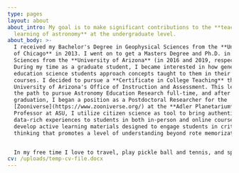 ```yaml
---
type: pages
layout: about
about_intro: My goal is to make significant contributions to the **teaching and
  learning of astronomy** at the undergraduate level.
about_body: >-
  I received my Bachelor's Degree in Geophysical Sciences from the **University
  of Chicago** in 2013. I went on to get a Masters Degree and Ph.D. in Planetary
  Sciences from the **University of Arizona** (in 2016 and 2019, respectively).
  During my time as a graduate student, I became interested in how general
  education science students approach concepts taught to them in their astronomy
  courses. I decided to pursue a **Certificate in College Teaching** through the
  University of Arizona's Office of Instruction and Assessment. This led me on
  the path to pursue Astronomy Education Research full-time, and after
  graduation, I began a position as a Postdoctoral Researcher for the
  [Zooniverse](https://www.zooniverse.org/) at the **Adler Planetarium**. As a
  Professor at ASU, I utilize citizen science as tool to bring authentic
  data-rich experiences to students in both in-person and online courses. I also
  develop active learning materials designed to engage students in critical
  thinking that promotes a level of understanding beyond rote memorization.


  In my free time I love to travel, play pickle ball and tennis, and spend time with my husband and two rescue dogs, Tyrion and Mika.
cv: /uploads/temp-cv-file.docx
---
```

